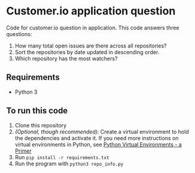 # Customer.io application question

Code for customer.io question in application. This code answers three questions:

1. How many total open issues are there across all repositories?
2. Sort the repositories by date updated in descending order.
3. Which repository has the most watchers?

## Requirements

- Python 3

## To run this code

1. Clone this repository
2. _(Optional, though recommended):_ Create a virtual environment to hold
   the dependencies and activate it. If you need more instructions on
   virtual environments in Python, see
   [Python Virtual Environments - a Primer](https://realpython.com/blog/python/python-virtual-environments-a-primer/)
3. Run `pip install -r requirements.txt`
4. Run the program with `python3 repo_info.py`

